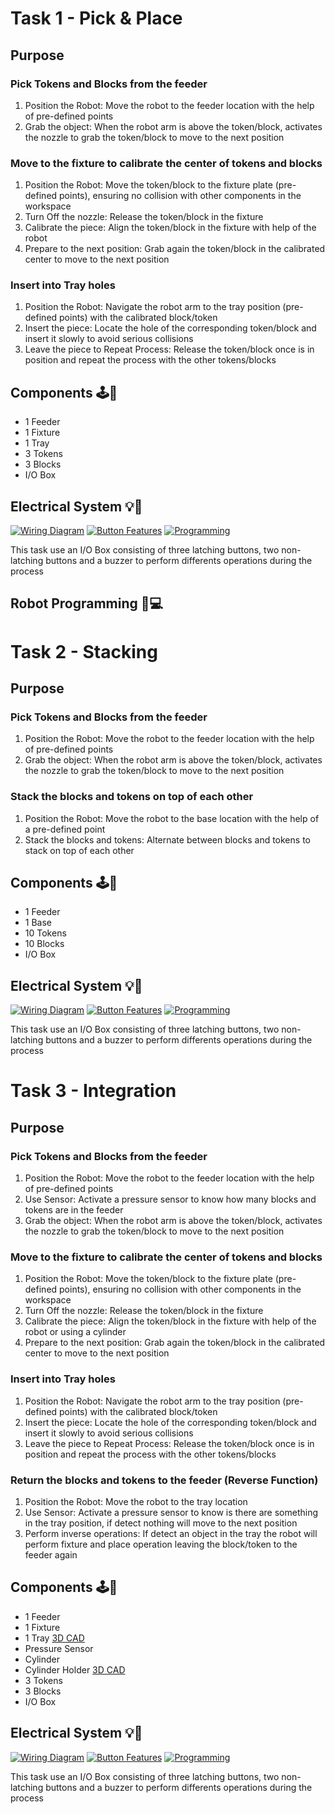 # Task 1 - Pick & Place
## Purpose
### Pick Tokens and Blocks from the feeder
1. Position the Robot: Move the robot to the feeder location with the help of pre-defined points
2. Grab the object: When the robot arm is above the token/block, activates the nozzle to grab the token/block to move to the next position
### Move to the fixture to calibrate the center of tokens and blocks
1. Position the Robot: Move the token/block to the fixture plate (pre-defined points), ensuring no collision with other components in the workspace
2. Turn Off the nozzle: Release the token/block in the fixture
3. Calibrate the piece: Align the token/block in the fixture with help of the robot
4. Prepare to the next position: Grab again the token/block in the calibrated center to move to the next position
### Insert into Tray holes
1. Position the Robot: Navigate the robot arm to the tray position (pre-defined points) with the calibrated block/token
2. Insert the piece: Locate the hole of the corresponding token/block and insert it slowly to avoid serious collisions
3. Leave the piece to Repeat Process: Release the token/block once is in position and repeat the process with the other tokens/blocks
## Components 🕹️🔧
- 1 Feeder
- 1 Fixture
- 1 Tray
- 3 Tokens
- 3 Blocks
- I/O Box
## Electrical System 💡🔋
[![Wiring Diagram](https://img.shields.io/badge/Wiring%20Diagram-blue?style=for-the-badge)](IO%20Box/Task%201%20&%202/Wiring%20Diagram.md)
[![Button Features](https://img.shields.io/badge/Button%20Features-red?style=for-the-badge)](IO%20Box/Task%201%20&%202/Readme.md)
[![Programming](https://img.shields.io/badge/Buttons%20Programming-green?style=for-the-badge)](IO%20Box/Task%201%20&%202/IO%20Box%20Programming)

This task use an I/O Box consisting of three latching buttons, two non-latching buttons and a buzzer to perform differents operations during the process
## Robot Programming 🤖💻
# Task 2 - Stacking
## Purpose
### Pick Tokens and Blocks from the feeder
1. Position the Robot: Move the robot to the feeder location with the help of pre-defined points
2. Grab the object: When the robot arm is above the token/block, activates the nozzle to grab the token/block to move to the next position
### Stack the blocks and tokens on top of each other
1. Position the Robot: Move the robot to the base location with the help of a pre-defined point
2. Stack the blocks and tokens: Alternate between blocks and tokens to stack on top of each other
## Components 🕹️🔧
- 1 Feeder
- 1 Base
- 10 Tokens
- 10 Blocks
- I/O Box
## Electrical System 💡🔋
[![Wiring Diagram](https://img.shields.io/badge/Wiring%20Diagram-blue?style=for-the-badge)](IO%20Box/Task%201%20&%202/Wiring%20Diagram.md)
[![Button Features](https://img.shields.io/badge/Button%20Features-red?style=for-the-badge)](IO%20Box/Task%201%20&%202/Readme.md)
[![Programming](https://img.shields.io/badge/Buttons%20Programming-green?style=for-the-badge)](IO%20Box/Task%201%20&%202/IO%20Box%20Programming)

This task use an I/O Box consisting of three latching buttons, two non-latching buttons and a buzzer to perform differents operations during the process

# Task 3 - Integration
## Purpose
### Pick Tokens and Blocks from the feeder
1. Position the Robot: Move the robot to the feeder location with the help of pre-defined points
2. Use Sensor: Activate a pressure sensor to know how many blocks and tokens are in the feeder
3. Grab the object: When the robot arm is above the token/block, activates the nozzle to grab the token/block to move to the next position
### Move to the fixture to calibrate the center of tokens and blocks
1. Position the Robot: Move the token/block to the fixture plate (pre-defined points), ensuring no collision with other components in the workspace
2. Turn Off the nozzle: Release the token/block in the fixture
3. Calibrate the piece: Align the token/block in the fixture with help of the robot or using a cylinder
4. Prepare to the next position: Grab again the token/block in the calibrated center to move to the next position
### Insert into Tray holes
1. Position the Robot: Navigate the robot arm to the tray position (pre-defined points) with the calibrated block/token
2. Insert the piece: Locate the hole of the corresponding token/block and insert it slowly to avoid serious collisions
3. Leave the piece to Repeat Process: Release the token/block once is in position and repeat the process with the other tokens/blocks
### Return the blocks and tokens to the feeder (Reverse Function)
1. Position the Robot: Move the robot to the tray location
2. Use Sensor: Activate a pressure sensor to know is there are something in the tray position, if detect nothing will move to the next position
3. Perform inverse operations: If detect an object in the tray the robot will perform fixture and place operation leaving the block/token to the feeder again
## Components 🕹️🔧
- 1 Feeder
- 1 Fixture
- 1 Tray   [3D CAD](3D%20CAD%20ASSETS/Holder%20Block%20-%20Task%203/Holder%20for%20Block%20Model.stl)
- Pressure Sensor
- Cylinder
- Cylinder Holder [3D CAD](3D%20CAD%20ASSETS/Tray%20-%20Task%203/Tray%20Model.stl)
- 3 Tokens
- 3 Blocks
- I/O Box
## Electrical System 💡🔋
[![Wiring Diagram](https://img.shields.io/badge/Wiring%20Diagram-blue?style=for-the-badge)](IO%20Box/Task%203/IO%20Box%20Wiring%20Diagram.md)
[![Button Features](https://img.shields.io/badge/Button%20Features-red?style=for-the-badge)](IO%20Box/Task%203/Readme.md)
[![Programming](https://img.shields.io/badge/Buttons%20Programming-green?style=for-the-badge)](IO%20Box/Task%203/IO%20Box%20Programming)

This task use an I/O Box consisting of three latching buttons, two non-latching buttons and a buzzer to perform differents operations during the process

